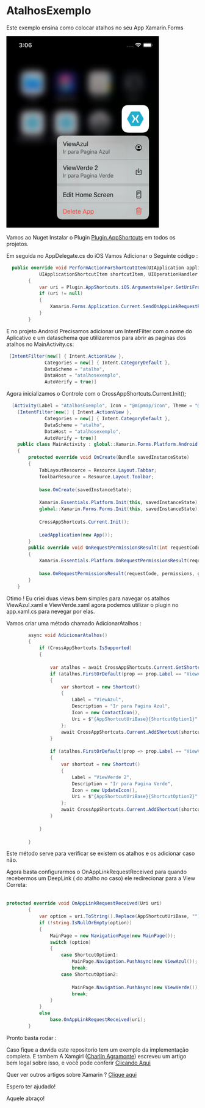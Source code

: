 # AtalhosExemplo

Este exemplo ensina como colocar atalhos no seu App Xamarin.Forms

<img src="https://github.com/TBertuzzi/AtalhosExemplo/blob/master/Resources/fotoIos.png?raw=true" alt="Smiley face" height="500" width="400">

Vamos ao Nuget Instalar o Plugin [Plugin.AppShortcuts](https://www.nuget.org/packages/Plugin.AppShortcuts/) em todos os projetos.

Em seguida no AppDelegate.cs do iOS Vamos Adicionar o Seguinte código :

```c#
  public override void PerformActionForShortcutItem(UIApplication application,
            UIApplicationShortcutItem shortcutItem, UIOperationHandler completionHandler)
        {
            var uri = Plugin.AppShortcuts.iOS.ArgumentsHelper.GetUriFromApplicationShortcutItem(shortcutItem);
            if (uri != null)
            {
                Xamarin.Forms.Application.Current.SendOnAppLinkRequestReceived(uri);
            }
        }
```

E no projeto Android Precisamos adicionar um IntentFilter com o nome do Aplicativo e um dataschema que 
utilizaremos para abrir as paginas dos atalhos no MainActivity.cs:

```c#
 [IntentFilter(new[] { Intent.ActionView },
              Categories = new[] { Intent.CategoryDefault },
              DataScheme = "atalho",
              DataHost = "atalhosexemplo",
              AutoVerify = true)]
```

Agora inicializamos o Controle com o CrossAppShortcuts.Current.Init();

```c#
  [Activity(Label = "AtalhosExemplo", Icon = "@mipmap/icon", Theme = "@style/MainTheme", MainLauncher = true, ConfigurationChanges = ConfigChanges.ScreenSize | ConfigChanges.Orientation)]
    [IntentFilter(new[] { Intent.ActionView },
              Categories = new[] { Intent.CategoryDefault },
              DataScheme = "atalho",
              DataHost = "atalhosexemplo",
              AutoVerify = true)]
    public class MainActivity : global::Xamarin.Forms.Platform.Android.FormsAppCompatActivity
    {
        protected override void OnCreate(Bundle savedInstanceState)
        {
            TabLayoutResource = Resource.Layout.Tabbar;
            ToolbarResource = Resource.Layout.Toolbar;

            base.OnCreate(savedInstanceState);

            Xamarin.Essentials.Platform.Init(this, savedInstanceState);
            global::Xamarin.Forms.Forms.Init(this, savedInstanceState);

            CrossAppShortcuts.Current.Init();

            LoadApplication(new App());
        }
        public override void OnRequestPermissionsResult(int requestCode, string[] permissions, [GeneratedEnum] Android.Content.PM.Permission[] grantResults)
        {
            Xamarin.Essentials.Platform.OnRequestPermissionsResult(requestCode, permissions, grantResults);

            base.OnRequestPermissionsResult(requestCode, permissions, grantResults);
        }
    }
```

Otimo ! Eu criei duas views bem simples para navegar os atalhos ViewAzul.xaml e ViewVerde.xaml agora podemos utilizar o plugin
no app.xaml.cs para nevegar por elas.

Vamos criar uma método chamado AdicionarAtalhos :

```c#
        async void AdicionarAtalhos()
        {
            if (CrossAppShortcuts.IsSupported)
            {

                var atalhos = await CrossAppShortcuts.Current.GetShortcuts();
                if (atalhos.FirstOrDefault(prop => prop.Label == "ViewAzul") == null)
                {
                    var shortcut = new Shortcut()
                    {
                        Label = "ViewAzul",
                        Description = "Ir para Pagina Azul",
                        Icon = new ContactIcon(),
                        Uri = $"{AppShortcutUriBase}{ShortcutOption1}"
                    };
                    await CrossAppShortcuts.Current.AddShortcut(shortcut);
                }

                if (atalhos.FirstOrDefault(prop => prop.Label == "ViewVerde") == null)
                {
                    var shortcut = new Shortcut()
                    {
                        Label = "ViewVerde 2",
                        Description = "Ir para Pagina Verde",
                        Icon = new UpdateIcon(),
                        Uri = $"{AppShortcutUriBase}{ShortcutOption2}"
                    };
                    await CrossAppShortcuts.Current.AddShortcut(shortcut);
                }

            }

        }
```

Este método serve para verificar se existem os atalhos e os adicionar caso não.

Agora basta configurarmos o OnAppLinkRequestReceived para quando recebermos um DeepLink ( do atalho no caso) ele 
redirecionar para a View Correta:


```c#

protected override void OnAppLinkRequestReceived(Uri uri)
        {
            var option = uri.ToString().Replace(AppShortcutUriBase, "");
            if (!string.IsNullOrEmpty(option))
            {
                MainPage = new NavigationPage(new MainPage());
                switch (option)
                {
                    case ShortcutOption1:
                        MainPage.Navigation.PushAsync(new ViewAzul());
                        break;
                    case ShortcutOption2:
                       
                        MainPage.Navigation.PushAsync(new ViewVerde());
                        break;
                }
            }
            else
                base.OnAppLinkRequestReceived(uri);
        }

```

Pronto basta rodar :

Caso fique a duvida este repositorio tem um exemplo da implementação completa. E tambem A Xamgirl ([Charlin Agramonte](https://github.com/Char0394)) escreveu um artigo bem 
legal sobre isso, e você pode conferir [Clicando Aqui](https://xamgirl.com/adding-shortcuts-in-xamarin-forms/)

Quer ver outros artigos sobre Xamarin ? [Clique aqui](https://github.com/TBertuzzi/XXamarin)

Espero ter ajudado!

Aquele abraço!
